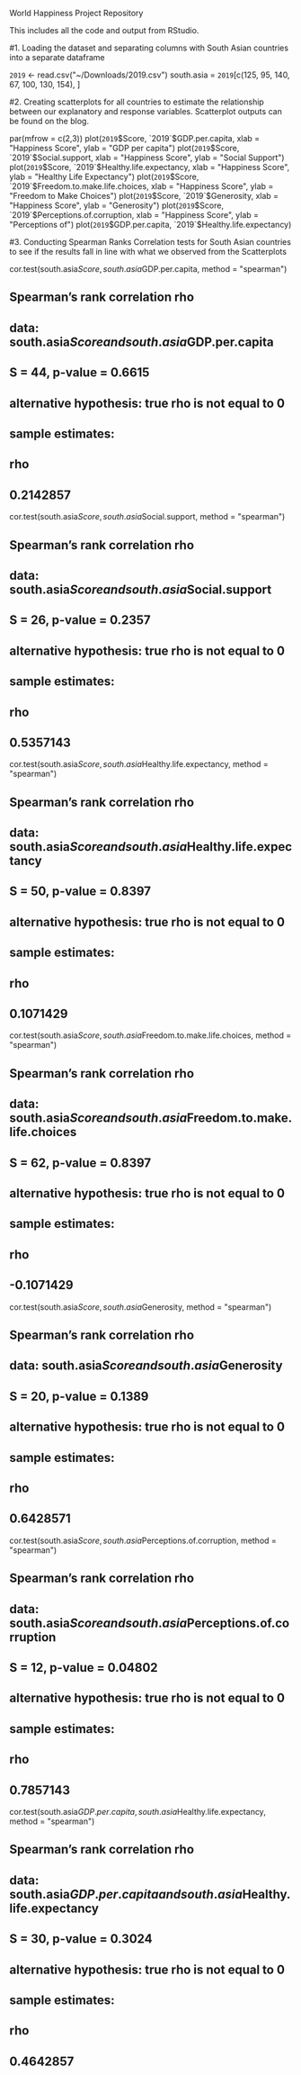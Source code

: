 World Happiness Project Repository 

This includes all the code and output from RStudio. 

#1. Loading the dataset and separating columns with South Asian countries into a separate dataframe

`2019` <- read.csv("~/Downloads/2019.csv")
south.asia = `2019`[c(125, 95, 140, 67, 100, 130, 154), ]

#2. Creating scatterplots for all countries to estimate the relationship between our explanatory and response variables. Scatterplot outputs can be found on the blog.

par(mfrow = c(2,3))
plot(`2019`$Score, `2019`$GDP.per.capita,
     xlab = "Happiness Score", ylab = "GDP per capita")
plot(`2019`$Score, `2019`$Social.support,
     xlab = "Happiness Score", ylab = "Social Support")
plot(`2019`$Score, `2019`$Healthy.life.expectancy,
     xlab = "Happiness Score", ylab = "Healthy Life Expectancy")
plot(`2019`$Score, `2019`$Freedom.to.make.life.choices,
     xlab = "Happiness Score", ylab = "Freedom to Make Choices")
plot(`2019`$Score, `2019`$Generosity,
     xlab = "Happiness Score", ylab = "Generosity")
plot(`2019`$Score, `2019`$Perceptions.of.corruption,
     xlab = "Happiness Score", ylab = "Perceptions of")
plot(`2019`$GDP.per.capita, `2019`$Healthy.life.expectancy)
     
     
#3. Conducting Spearman Ranks Correlation tests for South Asian countries to see if the results fall in line with what we observed from the Scatterplots
     
cor.test(south.asia$Score, south.asia$GDP.per.capita, method = "spearman")

##
##  Spearman’s rank correlation rho
##
## data:  south.asia$Score and south.asia$GDP.per.capita
## S = 44, p-value = 0.6615
## alternative hypothesis: true rho is not equal to 0
## sample estimates:
##       rho
## 0.2142857

cor.test(south.asia$Score, south.asia$Social.support, method = "spearman")

##
##  Spearman’s rank correlation rho
##
## data:  south.asia$Score and south.asia$Social.support
## S = 26, p-value = 0.2357
## alternative hypothesis: true rho is not equal to 0
## sample estimates:
##       rho
## 0.5357143

cor.test(south.asia$Score, south.asia$Healthy.life.expectancy, method = "spearman")

##
##  Spearman’s rank correlation rho
##
## data:  south.asia$Score and south.asia$Healthy.life.expectancy
## S = 50, p-value = 0.8397
## alternative hypothesis: true rho is not equal to 0
## sample estimates:
##       rho
## 0.1071429

cor.test(south.asia$Score, south.asia$Freedom.to.make.life.choices, method = "spearman")

##
##  Spearman’s rank correlation rho
##
## data:  south.asia$Score and south.asia$Freedom.to.make.life.choices
## S = 62, p-value = 0.8397
## alternative hypothesis: true rho is not equal to 0
## sample estimates:
##        rho
## -0.1071429

cor.test(south.asia$Score, south.asia$Generosity, method = "spearman")

##
##  Spearman’s rank correlation rho
##
## data:  south.asia$Score and south.asia$Generosity
## S = 20, p-value = 0.1389
## alternative hypothesis: true rho is not equal to 0
## sample estimates:
##       rho
## 0.6428571

cor.test(south.asia$Score, south.asia$Perceptions.of.corruption, method = "spearman")

##
##  Spearman’s rank correlation rho
##
## data:  south.asia$Score and south.asia$Perceptions.of.corruption
## S = 12, p-value = 0.04802
## alternative hypothesis: true rho is not equal to 0
## sample estimates:
##       rho
## 0.7857143

cor.test(south.asia$GDP.per.capita, south.asia$Healthy.life.expectancy, method = "spearman")

##
##  Spearman’s rank correlation rho
##
## data:  south.asia$GDP.per.capita and south.asia$Healthy.life.expectancy
## S = 30, p-value = 0.3024
## alternative hypothesis: true rho is not equal to 0
## sample estimates:
##       rho
## 0.4642857
     
     
     
     
     
     
     
     
     
     
